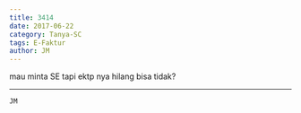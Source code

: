 ```yaml
---
title: 3414
date: 2017-06-22
category: Tanya-SC
tags: E-Faktur
author: JM
---
```


mau minta SE tapi ektp nya hilang bisa tidak?

---



`JM`
